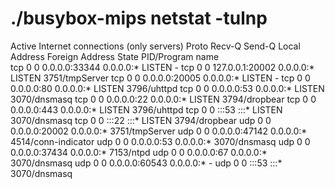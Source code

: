 # ./busybox-mips netstat -tulnp
Active Internet connections (only servers)
Proto Recv-Q Send-Q Local Address           Foreign Address         State       PID/Program name    
tcp        0      0 0.0.0.0:33344           0.0.0.0:*               LISTEN      -
tcp        0      0 127.0.0.1:20002         0.0.0.0:*               LISTEN      3751/tmpServer
tcp        0      0 0.0.0.0:20005           0.0.0.0:*               LISTEN      -
tcp        0      0 0.0.0.0:80              0.0.0.0:*               LISTEN      3796/uhttpd
tcp        0      0 0.0.0.0:53              0.0.0.0:*               LISTEN      3070/dnsmasq
tcp        0      0 0.0.0.0:22              0.0.0.0:*               LISTEN      3794/dropbear
tcp        0      0 0.0.0.0:443             0.0.0.0:*               LISTEN      3796/uhttpd
tcp        0      0 :::53                   :::*                    LISTEN      3070/dnsmasq
tcp        0      0 :::22                   :::*                    LISTEN      3794/dropbear
udp        0      0 0.0.0.0:20002           0.0.0.0:*                           3751/tmpServer
udp        0      0 0.0.0.0:47142           0.0.0.0:*                           4514/conn-indicator
udp        0      0 0.0.0.0:53              0.0.0.0:*                           3070/dnsmasq
udp        0      0 0.0.0.0:37434           0.0.0.0:*                           7153/ntpd
udp        0      0 0.0.0.0:67              0.0.0.0:*                           3070/dnsmasq
udp        0      0 0.0.0.0:60543           0.0.0.0:*                           -
udp        0      0 :::53                   :::*                                3070/dnsmasq

